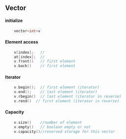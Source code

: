 ## Vector

#### initialize

```c++
    vector<int>v
```

#### Element access

```c++
    v[index];   //
    at[index];  //
    v.front()   // first element 
    v.back()    // first element 
```

#### Iterator

```c++
    v.begin();  // first element (iterator)
    v.end();    // last element (iterator)
    v.rbegin()  // last element (iterator in reverse)
    v.rend()  // first element (iterator in reverse)
```

#### Capacity

```c++
    v.size()    //number of element
    v.empty()   // boolean empty or not
    v.capacity()//reserved storage for this vector

```
